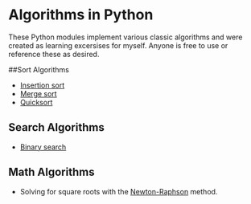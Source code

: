 # Algorithms in Python
These Python modules implement various classic algorithms and were created as learning excersises for myself. Anyone is free to use or reference these as desired.

##Sort Algorithms
- [Insertion sort](https://github.com/jongrim/python_algorithms/blob/master/insertion_sort.py)
- [Merge sort](https://github.com/jongrim/python_algorithms/blob/master/merge_sort.py)
- [Quicksort](https://github.com/jongrim/python_algorithms/blob/master/quicksort.py)

## Search Algorithms
- [Binary search](https://github.com/jongrim/python_algorithms/blob/master/binary_search.py)

## Math Algorithms
- Solving for square roots with the [Newton-Raphson](https://github.com/jongrim/python_algorithms/blob/master/newton_raphson.py)
 method.
